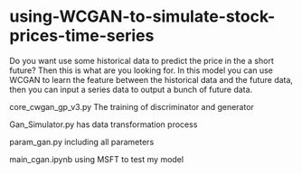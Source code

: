 # using-WCGAN-to-simulate-stock-prices-time-series
Do you want use some historical data to predict the price in the a short future? Then this is what are you looking for. In this model you can use WCGAN to learn the feature between the historical data and the future data, then you can input a series data to output a bunch of future data.


core_cwgan_gp_v3.py The training of discriminator and generator

Gan_Simulator.py has data transformation process

param_gan.py including all parameters

main_cgan.ipynb using MSFT to test my model

